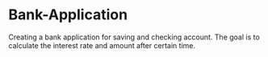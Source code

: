# Bank-Application
 Creating a bank application for saving and checking account. 
The goal is to calculate the interest rate and amount after certain time.

